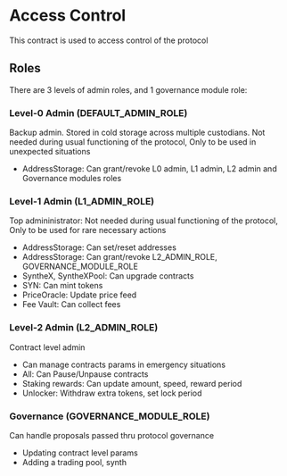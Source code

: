 # Access Control

This contract is used to access control of the protocol

## Roles

There are 3 levels of admin roles, and 1 governance module role:

### Level-0 Admin (DEFAULT_ADMIN_ROLE)

Backup admin. Stored in cold storage across multiple custodians. Not needed during usual functioning of the protocol, Only to be used in unexpected situations

- AddressStorage: Can grant/revoke L0 admin, L1 admin, L2 admin and Governance modules roles

### Level-1 Admin (L1_ADMIN_ROLE)

Top admininistrator: Not needed during usual functioning of the protocol, Only to be used for rare necessary actions

- AddressStorage: Can set/reset addresses
- AddressStorage: Can grant/revoke L2_ADMIN_ROLE, GOVERNANCE_MODULE_ROLE
- SyntheX, SyntheXPool: Can upgrade contracts
- SYN: Can mint tokens
- PriceOracle: Update price feed
- Fee Vault: Can collect fees

### Level-2 Admin (L2_ADMIN_ROLE)

Contract level admin

- Can manage contracts params in emergency situations
- All: Can Pause/Unpause contracts
- Staking rewards: Can update amount, speed, reward period
- Unlocker: Withdraw extra tokens, set lock period

### Governance (GOVERNANCE_MODULE_ROLE)

Can handle proposals passed thru protocol governance

- Updating contract level params
- Adding a trading pool, synth

